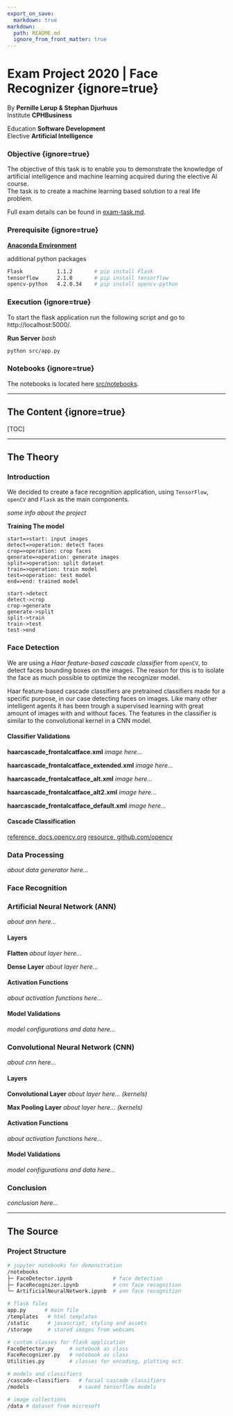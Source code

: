 ```yaml
---
export_on_save:
  markdown: true
markdown:
  path: README.md
  ignore_from_front_matter: true
---
```


# Exam Project 2020 | Face Recognizer {ignore=true}
By **Pernille Lørup & Stephan Djurhuus**  
Institute **CPHBusiness**  

Education **Software Development**  
Elective **Artificial Intelligence**  

### Objective {ignore=true}
The objective of this task is to enable you to demonstrate the knowledge of artificial intelligence and machine learning acquired during the elective AI course.  
The task is to create a machine learning based solution to a real life problem.

Full exam details can be found in [exam-task.md](exam-task.md).

### Prerequisite {ignore=true}
**[Anaconda Environment](https://anaconda.org/)**

additional python packages
```bash
Flask           1.1.2       # pip install Flask 
tensorflow      2.1.0       # pip install tensorflow
opencv-python   4.2.0.34    # pip install opencv-python
```

### Execution {ignore=true}
To start the flask application run the following script and go to http://localhost:5000/.

**Run Server**
_bash_
```bash
python src/app.py
```

### Notebooks {ignore=true}
The notebooks is located here [src/notebooks](src/notebooks).

___
## The Content {ignore=true}
[TOC]

___
## The Theory

### Introduction
We decided to create a face recognition application, using `TensorFlow`, `openCV` and `Flask` as the main components. 

_some info about the project_

**Training The model**
```flow
start=>start: input images
detect=>operation: detect faces
crop=>operation: crop faces
generate=>operation: generate images
split=>operation: split dataset
train=>operation: train model
test=>operation: test model
end=>end: trained model

start->detect
detect->crop
crop->generate
generate->split
split->train
train->test
test->end
```

### Face Detection

We are using a _Haar feature-based cascade classifier_ from `openCV`, to detect faces bounding boxes on the images. The reason for this is to isolate the face as much possible to optimize the recognizer model.

Haar feature-based cascade classifiers are pretrained classifiers made for a specific purpose, in our case detecting faces on images. Like many other intelligent agents it has been trough a supervised learning with great amount of images with and without faces. The features in the classifier is similar to the convolutional kernel in a CNN model.

#### Classifier Validations
**haarcascade_frontalcatface.xml**
_image here..._

**haarcascade_frontalcatface_extended.xml**
_image here..._

**haarcascade_frontalcatface_alt.xml**
_image here..._

**haarcascade_frontalcatface_alt2.xml**
_image here..._

**haarcascade_frontalcatface_default.xml**
_image here..._


#### Cascade Classification
[reference, docs.opencv.org](https://docs.opencv.org/master/db/d28/tutorial_cascade_classifier.html)
[resource, github.com/opencv](https://github.com/opencv/opencv/tree/master/data/haarcascades)

### Data Processing
_about data generator here..._

### Face Recognition

### Artificial Neural Network (ANN)
_about ann here..._

#### Layers

**Flatten**
_about layer here..._

**Dense Layer**
_about layer here..._

#### Activation Functions
_about activation functions here..._

#### Model Validations
_model configurations and data here..._

### Convolutional Neural Network (CNN)
_about cnn here..._

#### Layers
**Convolutional Layer**
_about layer here... (kernels)_

**Max Pooling Layer**
_about layer here... (kernels)_

#### Activation Functions
_about activation functions here..._

#### Model Validations
_model configurations and data here..._

### Conclusion
_conclusion here..._
___
## The Source

### Project Structure

```bash
# jupyter notebooks for demonstration
/notebooks
├─ FaceDetector.ipynb             # face detection
├─ FaceRecognizer.ipynb           # cnn face recognition
└─ ArtificialNeuralNetwork.ipynb  # ann face recognition

# flask files
app.py      # main file
/templates   # html templates
/static      # javascript, styling and assets
/storage     # stored images from webcams

# custom classes for flask application
FaceDetector.py     # notebook as class
FaceRecognizer.py   # notebook as class
Utilities.py        # classes for encoding, plotting ect.

# models and classifiers
/cascade-classifiers   # facial cascade classifiers
/models                # saved tensorflow models

# image collections
/data # dataset from microsoft
```

